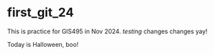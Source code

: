 # first_git_24

This is practice for GIS495 in Nov 2024.
*testing* changes changes yay!

Today is Halloween, boo!
